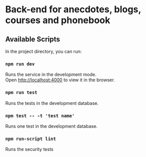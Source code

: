 # Back-end for anecdotes, blogs, courses and phonebook

## Available Scripts

In the project directory, you can run:

### `npm run dev`

Runs the service in the development mode.<br />
Open [http://localhost:4000](http://localhost:4000) to view it in the browser.

### `npm run test`

Runs the tests in the development database.

### `npm test -- -t 'test name'`

Runs one test in the development database.

### `npm run-script lint`

Runs the security tests
